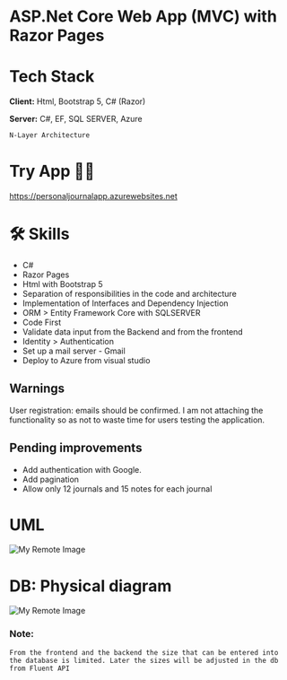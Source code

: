# ASP.Net Core Web App (MVC) with Razor Pages

# Tech Stack

**Client:** Html, Bootstrap 5, C# (Razor)

**Server:** C#, EF, SQL SERVER, Azure

```bash
N-Layer Architecture
```
# Try App 👩‍💻

https://personaljournalapp.azurewebsites.net

# 🛠 Skills
* C#
* Razor Pages
* Html with Bootstrap 5
* Separation of responsibilities in the code and architecture
* Implementation of Interfaces and Dependency Injection
* ORM > Entity Framework Core with SQLSERVER
* Code First
* Validate data input from the Backend and from the frontend
* Identity > Authentication
* Set up a mail server - Gmail
* Deploy to Azure from visual studio

## Warnings

User registration: emails should be confirmed. I am not attaching the functionality so as not to waste time for users testing the application.

## Pending improvements

* Add authentication with Google.
* Add pagination
* Allow only 12 journals and 15 notes for each journal

# UML

![My Remote Image](https://uc0d713d745018509f12dd6bd72b.previews.dropboxusercontent.com/p/thumb/ABvIrMGUusmOmDMKObENRSFt5nRhtORCdRKuXeVWd6zq0lVp666RdG2d3nBzddk45TIUM6o5q0hGl5pVH33PEhO171aezKKaoVT3nCTqiLIiM3PdeH0Rd8Rcr5mYvjTQOOCaqgYSDjd1N68fkmSR6Y10t5_UZmnOFpo07nxqKfIf_CtI5wd9WM0n-TtHOQHH5aVeB4MrKu-NwYAo4OwBfV-4dMKLTP5WK_f2x-qmFApxsnVCEjCiAT38xfK6bGmikbagY74JjVV0fEe0aTRyHfBoaQMCQsjrdvdBY9-r1C9xCVTy95-1VJVzZOCIPH9Pvk4HlMs1hsPhZBV1lYl1XkQTIORXsjsDHGC0geBEthm7KbmMtS0q3FMlvKwElldHERj4AVooYfHtfuGgvzrjtMW74tZi3Y-o4qecIGyc5QMliA/p.png)

# DB: Physical diagram

![My Remote Image](https://uc4cd59f6c8edf509b03c56ec526.previews.dropboxusercontent.com/p/thumb/ABtJAI1ZFNp2INoEi9vM9ruxJFun5IE0hHkpmWtr7fi91W3gBcAVBRVWZVs5pC9ZCV5Bk932WVXId0H30RBmv-XJrMyp8t0yxavc1oNRqMoziIu94EuUP91s8qe4SMgKI_MJgVQlvS5MdRUjs1kTVq0AJQlxUalQNBFLlGoZajmomtyXUPVmRnolOPzitkMBjtUKA7b3ZS22mogiXlyclf3eaJazY-ITn2TVtdS94KzGtaM1evsgqgXEs_Dh5bYhp77acDyJH3FnYsEUr74N5PTVR3b7Q3jxDsD6wnd_H689HmqVsQ0qufIeHT4-1-s32WRGI67Bg_E7aTbYXYUqK7Lqpj8fPf_TwIrZodAzDjVgjUgqjm3TlAjXV3Bui4Hi17qWD9Dy0EFe3SxVJf2S3AwQUh68W7zeJx41icevlyQWXg/p.png)

### Note:
    From the frontend and the backend the size that can be entered into the database is limited. Later the sizes will be adjusted in the db from Fluent API

